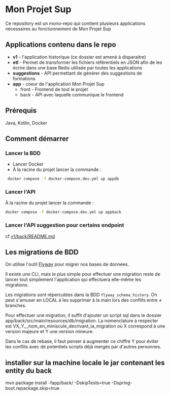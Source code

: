 # Mon Projet Sup

Ce repository est un mono-repo qui contient plusieurs applications nécessaires au fonctionnement de Mon Projet Sup

## Applications contenu dans le repo
- **v1** - l'application historique (ce dossier est amené à disparaitre)
- **etl** - Permet de transformer les fichiers référentiels en JSON afin de les écrire dans une base Redis utilisée par toutes les applications
- **suggestions** - API permettant de générer des suggestions de formations
- **app** - coeur de l'application Mon Projet Sup
  - front - Frontend de tout le projet 
  - back - API avec laquelle communique le frontend

## Prérequis
Java, Kotlin, Docker

## Comment démarrer

### Lancer la BDD

- Lancer Docker
- À la racine du projet lancer la commande :
```bash
 docker compose -f docker-compose.dev.yml up appdb 
```

### Lancer l'API
À la racine du projet lancer la commande :
```bash
docker compose -f docker-compose.dev.yml up appback
```

### Lancer l'API suggestion pour certains endpoint 
cf [v1/back/README.md](v1/back/README.md)

## Les migrations de BDD

On utilise l'outil [Flyway](https://documentation.red-gate.com/flyway) pour migrer nos bases de données.

Il existe une CLI, mais le plus simple pour effectuer une migration reste de lancer tout simplement l'application qui effectuera elle-même les migrations.

Les migrations sont répercutées dans la BDD `flyway_schema_history`. On peut s'amuser en LOCAL à les supprimer à la main lors des conflits entre ≠ branches.

Pour effectuer une migration, il suffit d'ajouter un script sql dans le dossier app/back/src/main/resources/db/migration.
La nomenclature à respecter est VX_Y__nom_en_miniscule_decrivant_la_migration où X correspond à une version majeure et Y une version mineure.

Dans le cas de rebase, il faut penser à augmenter ce chiffre Y pour éviter les conflits avec de potentiels scripts déjà mergés par d'autres personnes.

## installer sur la machine locale le jar contenant les entity du back

mvn package install -fapp/back/ -DskipTests=true -Dspring-boot.repackage.skip=true